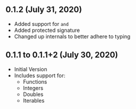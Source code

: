 ## 0.1.2 (July 31, 2020)
- Added support for `and`
- Added protected signature
- Changed up internals to better adhere to typing

## 0.1.1 to 0.1.1+2 (July 30, 2020)
- Initial Version
- Includes support for: 
    - Functions 
    - Integers 
    - Doubles 
    - Iterables
    